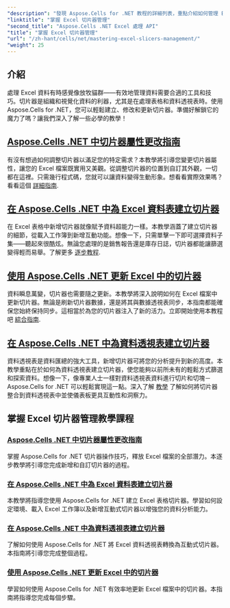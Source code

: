```yaml
---
"description": "發現 Aspose.Cells for .NET 教程的詳細列表，重點介紹如何管理 Excel 切片器，包括在 Excel 檔案中新增、自訂和更新切片器。"
"linktitle": "掌握 Excel 切片器管理"
"second_title": "Aspose.Cells .NET Excel 處理 API"
"title": "掌握 Excel 切片器管理"
"url": "/zh-hant/cells/net/mastering-excel-slicers-management/"
"weight": 25
---
```


## 介紹

處理 Excel 資料有時感覺像放牧貓群——有效地管理資料需要合適的工具和技巧。切片器是組織和視覺化資料的利器，尤其是在處理表格和資料透視表時。使用 Aspose.Cells for .NET，您可以輕鬆建立、修改和更新切片器。準備好解鎖它的魔力了嗎？讓我們深入了解一些必學的教學！

## [Aspose.Cells .NET 中切片器屬性更改指南](./guide-change-slicer-properties/)

有沒有想過如何調整切片器以滿足您的特定需求？本教學將引導您變更切片器屬性，讓您的 Excel 檔案既實用又美觀。從調整切片器的位置到自訂其外觀，一切都在這裡。只需幾行程式碼，您就可以讓資料變得生動形象。想看看實際效果嗎？看看這個 [詳細指南](./guide-change-slicer-properties/).

## [在 Aspose.Cells .NET 中為 Excel 資料表建立切片器](./creating-slicer-for-excel-table/)

在 Excel 表格中新增切片器就像賦予資料超能力一樣。本教學涵蓋了建立切片器的細節，從載入工作簿到新增互動功能。想像一下，只需單擊一下即可選擇資料子集——聽起來很酷炫。無論您處理的是銷售報告還是庫存日誌，切片器都能讓篩選變得輕而易舉。了解更多 [逐步教程](./creating-slicer-for-excel-table/).

## [使用 Aspose.Cells .NET 更新 Excel 中的切片器](./update-slicers-in-excel/)

資料瞬息萬變，切片器也需要隨之更新。本教學將深入說明如何在 Excel 檔案中更新切片器。無論是刷新切片器數據，還是將其與數據透視表同步，本指南都能確保您始終保持同步。這相當於為您的切片器注入了新的活力。立即開始使用本教程吧 [綜合指南](./update-slicers-in-excel/).

## [在 Aspose.Cells .NET 中為資料透視表建立切片器](./creating-slicer-for-pivot-table/)

資料透視表是資料匯總的強大工具，新增切片器可將您的分析提升到新的高度。本教學重點在於如何為資料透視表建立切片器，使您能夠以前所未有的輕鬆方式篩選和探索資料。想像一下，像專業人士一樣對資料透視表資料進行切片和切塊－Aspose.Cells for .NET 可以輕鬆實現這一點。深入了解 [教學](./creating-slicer-for-pivot-table/) 了解如何將切片器整合到資料透視表中並使儀表板更具互動性和洞察力。

## 掌握 Excel 切片器管理教學課程
### [Aspose.Cells .NET 中切片器屬性更改指南](./guide-change-slicer-properties/)
掌握 Aspose.Cells for .NET 切片器操作技巧，釋放 Excel 檔案的全部潛力。本逐步教學將引導您完成新增和自訂切片器的過程。
### [在 Aspose.Cells .NET 中為 Excel 資料表建立切片器](./creating-slicer-for-excel-table/)
本教學將指導您使用 Aspose.Cells for .NET 建立 Excel 表格切片器。學習如何設定環境、載入 Excel 工作簿以及新增互動式切片器以增強您的資料分析能力。
### [在 Aspose.Cells .NET 中為資料透視表建立切片器](./creating-slicer-for-pivot-table/)
了解如何使用 Aspose.Cells for .NET 將 Excel 資料透視表轉換為互動式切片器。本指南將引導您完成整個過程。
### [使用 Aspose.Cells .NET 更新 Excel 中的切片器](./update-slicers-in-excel/)
學習如何使用 Aspose.Cells for .NET 有效率地更新 Excel 檔案中的切片器。本指南將指導您完成每個步驟。
